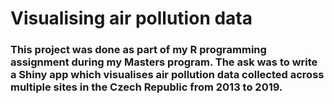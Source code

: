 # Visualising air pollution data

### This project was done as part of my R programming assignment during my Masters program. The ask was to write a Shiny app which visualises air pollution data collected across multiple sites in the Czech Republic from 2013 to 2019.
